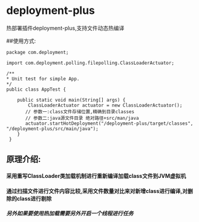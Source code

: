 # deployment-plus
热部署插件deployment-plus,支持文件动态热编译

##使用方式:
    
    package com.deployment;

    import com.deployment.polling.filepolling.ClassLoaderActuator;

    /**
    * Unit test for simple App.
    */
    public class AppTest {

        public static void main(String[] args) {
            ClassLoaderActuator actuator = new ClassLoaderActuator();
           // 参数一:class文件存储位置,精确到目录classes
           // 参数二:java源文件目录 绝对路径+src/man/java
           actuator.startHotDeployment("/deployment-plus/target/classes", "/deployment-plus/src/main/java");
        }
     }


## 原理介绍:
####  采用重写ClassLoader类加载机制进行重新编译加载class文件到JVM虚拟机
####  通过扫描文件进行文件内容比较,采用文件数量对比来对新增class进行编译,对删除的class进行剔除
##### 另外如果要使用热加载需要另外开启一个线程进行任务
